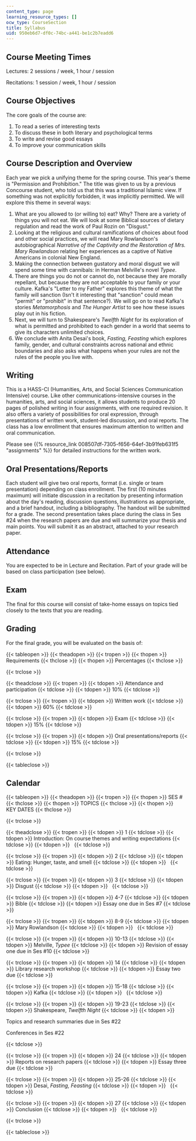 ```yaml
---
content_type: page
learning_resource_types: []
ocw_type: CourseSection
title: Syllabus
uid: 950eb6d7-df0c-74bc-a441-be1c2b7eadd6
---
```


Course Meeting Times
--------------------

Lectures: 2 sessions / week, 1 hour / session

Recitations: 1 session / week, 1 hour / session

Course Objectives
-----------------

The core goals of the course are:

1.  To read a series of interesting texts
2.  To discuss these in both literary and psychological terms
3.  To write and revise good essays
4.  To improve your communication skills

Course Description and Overview
-------------------------------

Each year we pick a unifying theme for the spring course. This year's theme is "Permission and Prohibition." The title was given to us by a previous Concourse student, who told us that this was a traditional Islamic view. If something was not explicitly forbidden, it was implicitly permitted. We will explore this theme in several ways:

1.  What are you allowed to (or willing to) eat? Why? There are a variety of things you will not eat. We will look at some Biblical sources of dietary regulation and read the work of Paul Rozin on "Disgust."
2.  Looking at the religious and cultural ramifications of choices about food and other social practices, we will read Mary Rowlandson's autobiographical _Narrative of the Captivity and the Restoration of Mrs. Mary Rowlandson_ relating her experiences as a captive of Native Americans in colonial New England.
3.  Making the connection between gustatory and moral disgust we will spend some time with cannibals: in Herman Melville's novel _Typee_.
4.  There are things you do not or cannot do, not because they are morally repellant, but because they are not acceptable to your family or your culture. Kafka's "Letter to my Father" explores this theme of what the family will sanction (Isn't it interesting that "sanction" could mean "permit" or "prohibit" in that sentence?). We will go on to read Kafka's stories _Metamorphosis_ and _The Hunger Artist_ to see how these issues play out in his fiction.
5.  Next, we will turn to Shakespeare's _Twelfth Night_ for its exploration of what is permitted and prohibited to each gender in a world that seems to give its characters unlimited choices.
6.  We conclude with Anita Desai's book, _Fasting, Feasting_ which explores family, gender, and cultural constraints across national and ethnic boundaries and also asks what happens when your rules are not the rules of the people you live with.

Writing
-------

This is a HASS-CI (Humanities, Arts, and Social Sciences Communication Intensive) course. Like other communications-intensive courses in the humanities, arts, and social sciences, it allows students to produce 20 pages of polished writing in four assignments, with one required revision. It also offers a variety of possibilities for oral expression, through presentations of written work, student-led discussion, and oral reports. The class has a low enrollment that ensures maximum attention to written and oral communication.

Please see {{% resource_link 008507df-7305-f656-64ef-3b91feb631f5 "assignments" %}} for detailed instructions for the written work.

Oral Presentations/Reports
--------------------------

Each student will give two oral reports, format (i.e. single or team presentation) depending on class enrollment. The first (10 minutes maximum) will initiate discussion in a recitation by presenting information about the day's reading, discussion questions, illustrations as appropriate, and a brief handout, including a bibliography. The handout will be submitted for a grade. The second presentation takes place during the class in Ses #24 when the research papers are due and will summarize your thesis and main points. You will submit it as an abstract, attached to your research paper.

Attendance
----------

You are expected to be in Lecture and Recitation. Part of your grade will be based on class participation (see below).

Exam
----

The final for this course will consist of take-home essays on topics tied closely to the texts that you are reading.

Grading
-------

For the final grade, you will be evaluated on the basis of:

{{< tableopen >}}
{{< theadopen >}}
{{< tropen >}}
{{< thopen >}}
Requirements
{{< thclose >}}
{{< thopen >}}
Percentages
{{< thclose >}}

{{< trclose >}}

{{< theadclose >}}
{{< tropen >}}
{{< tdopen >}}
Attendance and participation
{{< tdclose >}}
{{< tdopen >}}
10%
{{< tdclose >}}

{{< trclose >}}
{{< tropen >}}
{{< tdopen >}}
Written work
{{< tdclose >}}
{{< tdopen >}}
60%
{{< tdclose >}}

{{< trclose >}}
{{< tropen >}}
{{< tdopen >}}
Exam
{{< tdclose >}}
{{< tdopen >}}
15%
{{< tdclose >}}

{{< trclose >}}
{{< tropen >}}
{{< tdopen >}}
Oral presentations/reports
{{< tdclose >}}
{{< tdopen >}}
15%
{{< tdclose >}}

{{< trclose >}}

{{< tableclose >}}

Calendar
--------

{{< tableopen >}}
{{< theadopen >}}
{{< tropen >}}
{{< thopen >}}
SES #
{{< thclose >}}
{{< thopen >}}
TOPICS
{{< thclose >}}
{{< thopen >}}
KEY DATES
{{< thclose >}}

{{< trclose >}}

{{< theadclose >}}
{{< tropen >}}
{{< tdopen >}}
1
{{< tdclose >}}
{{< tdopen >}}
Introduction: On course themes and writing expectations
{{< tdclose >}}
{{< tdopen >}}
 
{{< tdclose >}}

{{< trclose >}}
{{< tropen >}}
{{< tdopen >}}
2
{{< tdclose >}}
{{< tdopen >}}
Eating: Hunger, taste, and smell
{{< tdclose >}}
{{< tdopen >}}
 
{{< tdclose >}}

{{< trclose >}}
{{< tropen >}}
{{< tdopen >}}
3
{{< tdclose >}}
{{< tdopen >}}
Disgust
{{< tdclose >}}
{{< tdopen >}}
 
{{< tdclose >}}

{{< trclose >}}
{{< tropen >}}
{{< tdopen >}}
4-7
{{< tdclose >}}
{{< tdopen >}}
Bible
{{< tdclose >}}
{{< tdopen >}}
Essay one due in Ses #7
{{< tdclose >}}

{{< trclose >}}
{{< tropen >}}
{{< tdopen >}}
8-9
{{< tdclose >}}
{{< tdopen >}}
Mary Rowlandson
{{< tdclose >}}
{{< tdopen >}}
 
{{< tdclose >}}

{{< trclose >}}
{{< tropen >}}
{{< tdopen >}}
10-13
{{< tdclose >}}
{{< tdopen >}}
Melville, _Typee_
{{< tdclose >}}
{{< tdopen >}}
Revision of essay one due in Ses #10
{{< tdclose >}}

{{< trclose >}}
{{< tropen >}}
{{< tdopen >}}
14
{{< tdclose >}}
{{< tdopen >}}
Library research workshop
{{< tdclose >}}
{{< tdopen >}}
Essay two due
{{< tdclose >}}

{{< trclose >}}
{{< tropen >}}
{{< tdopen >}}
15-18
{{< tdclose >}}
{{< tdopen >}}
Kafka
{{< tdclose >}}
{{< tdopen >}}
 
{{< tdclose >}}

{{< trclose >}}
{{< tropen >}}
{{< tdopen >}}
19-23
{{< tdclose >}}
{{< tdopen >}}
Shakespeare, _Twelfth Night_
{{< tdclose >}}
{{< tdopen >}}


Topics and research summaries due in Ses #22

Conferences in Ses #22


{{< tdclose >}}

{{< trclose >}}
{{< tropen >}}
{{< tdopen >}}
24
{{< tdclose >}}
{{< tdopen >}}
Reports on research papers
{{< tdclose >}}
{{< tdopen >}}
Essay three due
{{< tdclose >}}

{{< trclose >}}
{{< tropen >}}
{{< tdopen >}}
25-26
{{< tdclose >}}
{{< tdopen >}}
Desai, _Fasting, Feasting_
{{< tdclose >}}
{{< tdopen >}}
 
{{< tdclose >}}

{{< trclose >}}
{{< tropen >}}
{{< tdopen >}}
27
{{< tdclose >}}
{{< tdopen >}}
Conclusion
{{< tdclose >}}
{{< tdopen >}}
 
{{< tdclose >}}

{{< trclose >}}

{{< tableclose >}}